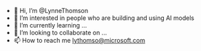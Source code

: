 - 👋 Hi, I’m @LynneThomson
- 👀 I’m interested in people who are building and using AI models
- 🌱 I’m currently learning ...
- 💞️ I’m looking to collaborate on ...
- 📫 How to reach me lythomso@microsoft.com

<!---
LynneThomson/LynneThomson is a ✨ special ✨ repository because its `README.md` (this file) appears on your GitHub profile.
You can click the Preview link to take a look at your changes.
--->
